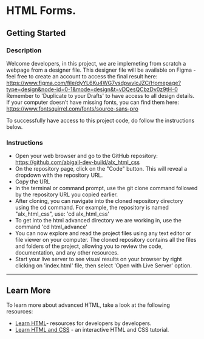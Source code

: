 # HTML Forms.

## Getting Started

### Description

Welcome developers, in this project, we are implemeting from scratch a webpage from a designer file. This designer file will be available on Figma - feel free to create an account to access the final result here:
https://www.figma.com/file/dyYL6Ku4WG7vsdpwvlcJZC/Homepage?type=design&node-id=0-1&mode=design&t=vDQesQCbzDv0z9tH-0
Remember to 'Duplicate to your Drafts' to have access to all design details. If your computer doesn’t have missing fonts, you can find them here: https://www.fontsquirrel.com/fonts/source-sans-pro

To successfully have access to this project code, do follow the instructions below.

### Instructions

- Open your web browser and go to the GitHub repository: https://github.com/abigail-dev-build/alx_html_css
- On the repository page, click on the "Code" button. This will reveal a dropdown with the repository URL.
- Copy the URL
- In the terminal or command prompt, use the git clone command followed by the repository URL you copied earlier.
- After cloning, you can navigate into the cloned repository directory using the cd command. For example, the repository is named "alx_html_css", use: 'cd alx_html_css'
- To get into the html advanced directory we are working in, use the command 'cd html_advance'
- You can now explore and read the project files using any text editor or file viewer on your computer. The cloned repository contains all the files and folders of the project, allowing you to review the code, documentation, and any other resources.
- Start your live server to see visual results on your browser by right clicking on 'index.html' file, then select 'Open with Live Server' option.

---

## Learn More

To learn more about advanced HTML, take a look at the following resources:
- [Learn HTML](https://developer.mozilla.org/en-US/docs/Learn/HTML/Introduction_to_HTML)- resources for developers by developers. 
- [Learn HTML and CSS](https://learn.shayhowe.com/html-css/) - an interactive HTML and CSS tutorial. 
